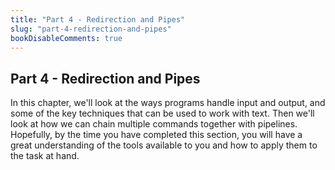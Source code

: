 ```yaml
---
title: "Part 4 - Redirection and Pipes"
slug: "part-4-redirection-and-pipes"
bookDisableComments: true
---
```


## Part 4 - Redirection and Pipes

In this chapter, we'll look at the ways programs handle input and output, and some of the key techniques that can be used to work with text.
Then we'll look at how we can chain multiple commands together with pipelines. 
Hopefully, by the time you have completed this section, you will have a great understanding of the tools available to you and how to apply them to the task at hand.
